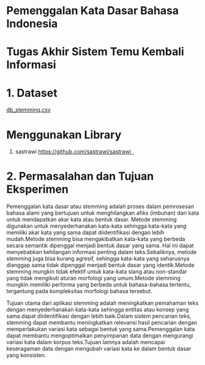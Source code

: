 # Pemenggalan Kata Dasar Bahasa Indonesia
# Tugas Akhir Sistem Temu Kembali Informasi
# 1. Dataset
[db_stemming.csv](https://github.com/ardyanwahyu/TugasAkhirSTKI/files/13989959/db_stemming.csv) <br/>
# Menggunakan Library
1. sastrawi https://github.com/sastrawi/sastrawi  <br/>
# 2. Permasalahan dan Tujuan Eksperimen
Pemenggalan kata dasar atau stemming adalah proses dalam pemrosesan bahasa alami yang bertujuan untuk menghilangkan afiks (imbuhan) dari kata untuk mendapatkan akar kata atau bentuk dasar. Metode stemming digunakan untuk menyederhanakan kata-kata sehingga kata-kata yang memiliki akar kata yang sama dapat diidentifikasi dengan lebih mudah.Metode stemming bisa mengakibatkan kata-kata yang berbeda secara semantik dipenggal menjadi bentuk dasar yang sama. Hal ini dapat menyebabkan kehilangan informasi penting dalam teks.Sebaliknya, metode stemming juga bisa kurang agresif, sehingga kata-kata yang seharusnya dianggap sama tidak dipenggal menjadi bentuk dasar yang identik.Metode stemming mungkin tidak efektif untuk kata-kata slang atau non-standar yang tidak mengikuti aturan morfologi yang umum.Metode stemming mungkin memiliki performa yang berbeda untuk bahasa-bahasa tertentu, tergantung pada kompleksitas morfologi bahasa tersebut.

Tujuan utama dari aplikasi stemming adalah meningkatkan pemahaman teks dengan menyederhanakan kata-kata sehingga entitas atau konsep yang sama dapat diidentifikasi dengan lebih baik.Dalam sistem pencarian teks, stemming dapat membantu meningkatkan relevansi hasil pencarian dengan memperlakukan variasi kata sebagai bentuk yang sama.Pemenggalan kata dapat membantu mengoptimalkan penyimpanan data dengan mengurangi variasi kata dalam korpus teks.Tujuan lainnya adalah mencapai keseragaman data dengan mengubah variasi kata ke dalam bentuk dasar yang konsisten.


